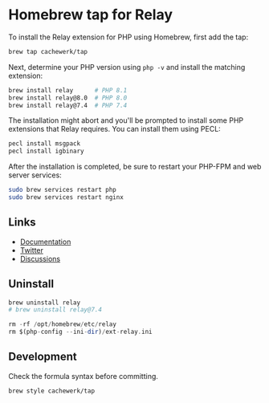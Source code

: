 # Homebrew tap for Relay

To install the Relay extension for PHP using Homebrew, first add the tap:

```bash
brew tap cachewerk/tap
```

Next, determine your PHP version using `php -v` and install the matching extension:

```bash
brew install relay      # PHP 8.1
brew install relay@8.0  # PHP 8.0
brew install relay@7.4  # PHP 7.4
```

The installation might abort and you'll be prompted to install some PHP extensions that Relay requires. You can install them using PECL:

```bash
pecl install msgpack
pecl install igbinary
```

After the installation is completed, be sure to restart your PHP-FPM and web server services:

```bash
sudo brew services restart php
sudo brew services restart nginx
```

## Links

- [Documentation](https://relay.so/docs)
- [Twitter](https://twitter.com/RelayPHP)
- [Discussions](https://github.com/cachewerk/relay/discussions)

## Uninstall

```php
brew uninstall relay
# brew uninstall relay@7.4

rm -rf /opt/homebrew/etc/relay
rm $(php-config --ini-dir)/ext-relay.ini
```

## Development

Check the formula syntax before committing.

```bash
brew style cachewerk/tap
```
